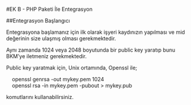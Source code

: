#EK B - PHP Paketi İle Entegrasyon

##Entegrasyon Başlangıcı

Entegrasyona başlamanız için ilk olarak işyeri kaydınızın yapılması ve mid değerinin size
ulaşmış olması gerekmektedir.<br>

Aynı zamanda 1024 veya 2048 boyutunda bir public key yaratıp bunu BKM’ye iletmeniz
gerekmektedir.<br>

Public key yaratmak için, Unix ortamında, Openssl ile;<br>

&nbsp; &nbsp; openssl genrsa -out mykey.pem 1024<br>
&nbsp; &nbsp; openssl rsa -in mykey.pem -pubout > mykey.pub<br>

komutlarını kullanabilirsiniz.
